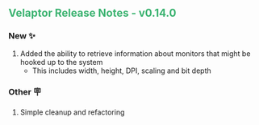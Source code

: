 ## <span style="color:mediumseagreen;font-weight:bold">Velaptor Release Notes - v0.14.0</span>

### **New** ✨

1. Added the ability to retrieve information about monitors that might be hooked up to the system
   * This includes width, height, DPI, scaling and bit depth

### **Other** 🪧

1. Simple cleanup and refactoring
